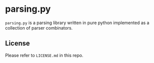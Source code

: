 # parsing.py

`parsing.py` is a parsing library written in pure python implemented as a
collection of parser combinators.

## License

Please refer to `LICENSE.md` in this repo.
